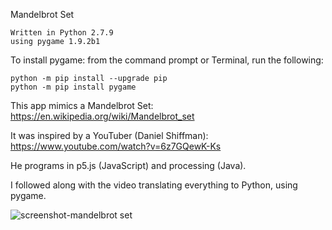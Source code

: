 Mandelbrot Set

    Written in Python 2.7.9
    using pygame 1.9.2b1

To install pygame: from the command prompt or Terminal, run the following:

    python -m pip install --upgrade pip
    python -m pip install pygame




This app mimics a Mandelbrot Set: https://en.wikipedia.org/wiki/Mandelbrot_set

It was inspired by a YouTuber (Daniel Shiffman): https://www.youtube.com/watch?v=6z7GQewK-Ks

He programs in p5.js (JavaScript) and processing (Java).

I followed along with the video translating everything to Python, using pygame.




![screenshot-mandelbrot set](https://cloud.githubusercontent.com/assets/7481680/21580397/1bb33ed4-cfc0-11e6-9e3d-86d895c00bfe.png)
